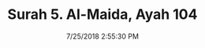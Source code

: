 ---
title       : "Surah 5. Al-Maida, Ayah 104"
date        : 7/25/2018 2:55:30 PM
draft       : false
type        : "quran"
layout      : "compare"
BookCode    : "CMP"
SurahNumber : "5"
AyahNumber  : "104"
TotalAyah   : "120"
---
